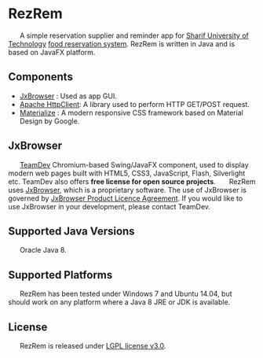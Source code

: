 # RezRem
&nbsp;&nbsp;&nbsp;&nbsp;&nbsp;&nbsp;A simple reservation supplier and reminder app for [Sharif University of Technology](http://www.sharif.ir/web/en) [food reservation system](http://reserve.dining.sharif.ir/). RezRem is written in Java and is based on JavaFX platform.

## Components

* [JxBrowser](https://www.teamdev.com/jxbrowser) : Used as app GUI.
* [Apache HttpClient](https://hc.apache.org/httpcomponents-client-ga/index.html): A library used to perform HTTP GET/POST request.
* [Materialize](http://materializecss.com) : A modern responsive CSS framework based on Material Design by Google.

## JxBrowser
&nbsp;&nbsp;&nbsp;&nbsp;&nbsp;&nbsp;[TeamDev](https://www.teamdev.com) Chromium-based Swing/JavaFX component, used to display modern web pages built with HTML5, CSS3, JavaScript, Flash, Silverlight etc. TeamDev also offers __free license for open source projects__.
&nbsp;&nbsp;&nbsp;&nbsp;&nbsp;&nbsp;RezRem uses [JxBrowser](http://www.teamdev.com/jxbrowser), which is a proprietary software. The use of JxBrowser is governed by [JxBrowser Product Licence Agreement](http://www.teamdev.com/jxbrowser-licence-agreement). If you would like to use JxBrowser in your development, please contact TeamDev.

## Supported Java Versions
&nbsp;&nbsp;&nbsp;&nbsp;&nbsp;&nbsp;Oracle Java 8.

## Supported Platforms
&nbsp;&nbsp;&nbsp;&nbsp;&nbsp;&nbsp;RezRem has been tested under Windows 7 and Ubuntu 14.04, but should work on any platform where a Java 8 JRE or JDK is available.

## License
&nbsp;&nbsp;&nbsp;&nbsp;&nbsp;&nbsp;RezRem is released under [LGPL license v3.0](http://www.gnu.org/licenses/lgpl-3.0.en.html).
